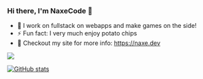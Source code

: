 ### Hi there, I'm NaxeCode 👋
- 🔭 I work on fullstack on webapps and make games on the side!
- ⚡ Fun fact: I very much enjoy potato chips
- 🔋 Checkout my site for more info: https://naxe.dev

<a href="https://naxe.dev">
  <img align="center" src="https://github-readme-stats.anuraghazra1.vercel.app/api/top-langs/?username=NaxeCode&layout=compact&theme=radical" />
  
</a>

[![GitHub stats](https://github-readme-stats.vercel.app/api?username=naxecode&theme=onedark)](https://naxe.dev)





<!--
**NaxeCode/NaxeCode** is a ✨ _special_ ✨ repository because its `README.md` (this file) appears on your GitHub profile.

Here are some ideas to get you started:

- 🔭 I’m currently working on Web apps for indie games!
- 🌱 I’m currently mastering C#
- 👯 I’m looking to collaborate on ...
- 🤔 I’m looking for help with ...
- 💬 Ask me about ...
- 📫 How to reach me: ...
- 😄 Pronouns: ...
- ⚡ Fun fact: I love chips
-->
